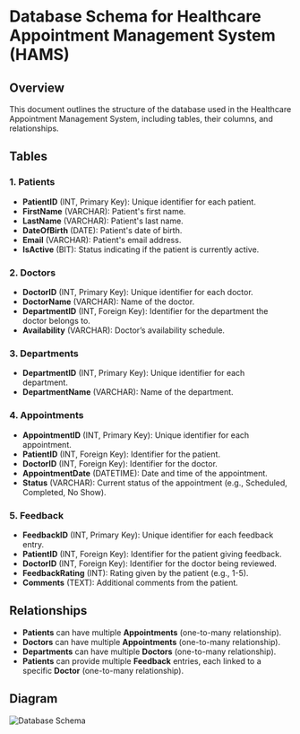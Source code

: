 # Database Schema for Healthcare Appointment Management System (HAMS)

## Overview
This document outlines the structure of the database used in the Healthcare Appointment Management System, including tables, their columns, and relationships.

## Tables

### 1. Patients
- **PatientID** (INT, Primary Key): Unique identifier for each patient.
- **FirstName** (VARCHAR): Patient's first name.
- **LastName** (VARCHAR): Patient's last name.
- **DateOfBirth** (DATE): Patient's date of birth.
- **Email** (VARCHAR): Patient's email address.
- **IsActive** (BIT): Status indicating if the patient is currently active.

### 2. Doctors
- **DoctorID** (INT, Primary Key): Unique identifier for each doctor.
- **DoctorName** (VARCHAR): Name of the doctor.
- **DepartmentID** (INT, Foreign Key): Identifier for the department the doctor belongs to.
- **Availability** (VARCHAR): Doctor’s availability schedule.

### 3. Departments
- **DepartmentID** (INT, Primary Key): Unique identifier for each department.
- **DepartmentName** (VARCHAR): Name of the department.

### 4. Appointments
- **AppointmentID** (INT, Primary Key): Unique identifier for each appointment.
- **PatientID** (INT, Foreign Key): Identifier for the patient.
- **DoctorID** (INT, Foreign Key): Identifier for the doctor.
- **AppointmentDate** (DATETIME): Date and time of the appointment.
- **Status** (VARCHAR): Current status of the appointment (e.g., Scheduled, Completed, No Show).

### 5. Feedback
- **FeedbackID** (INT, Primary Key): Unique identifier for each feedback entry.
- **PatientID** (INT, Foreign Key): Identifier for the patient giving feedback.
- **DoctorID** (INT, Foreign Key): Identifier for the doctor being reviewed.
- **FeedbackRating** (INT): Rating given by the patient (e.g., 1-5).
- **Comments** (TEXT): Additional comments from the patient.

## Relationships
- **Patients** can have multiple **Appointments** (one-to-many relationship).
- **Doctors** can have multiple **Appointments** (one-to-many relationship).
- **Departments** can have multiple **Doctors** (one-to-many relationship).
- **Patients** can provide multiple **Feedback** entries, each linked to a specific **Doctor** (one-to-many relationship).

## Diagram
![Database Schema](images/database_schema.png)
